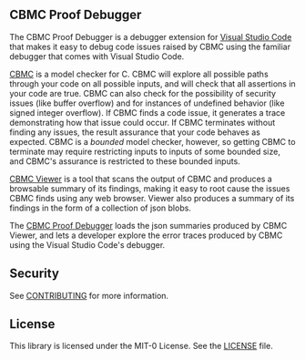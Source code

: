 ## CBMC Proof Debugger

The CBMC Proof Debugger is a debugger extension for
[Visual Studio Code](https://code.visualstudio.com/)
that makes it easy to debug code issues raised by CBMC
using the familiar debugger that comes with Visual Studio Code.

[CBMC](https://github.com/diffblue/cbmc)
is a model checker for C.  CBMC will explore all possible paths
through your code on all possible inputs, and will check that all
assertions in your code are true. CBMC can also check for the
possibility of security issues (like buffer overflow) and for
instances of undefined behavior (like signed integer overflow).
If CBMC finds a code issue, it generates a trace demonstrating how that
issue could occur.
If CBMC terminates without finding any issues, the result
assurance that your code behaves as expected.
CBMC is a *bounded* model checker, however, so getting CBMC to terminate
may require restricting inputs to inputs of some bounded size,
and CBMC's assurance is restricted to these bounded inputs.

[CBMC Viewer](https://github.com/model-checking/cbmc-viewer)
is a tool that scans the output of CBMC and produces a browsable summary
of its findings, making it easy to root cause the issues CBMC finds using
any web browser.  Viewer also produces a summary of its findings in the
form of a collection of json blobs.

The
[CBMC Proof Debugger](https://github.com/model-checking/cbmc-proof-debugger)
loads the json summaries produced by CBMC Viewer,
and lets a developer explore the error traces produced by CBMC using
the Visual Studio Code's debugger.

## Security

See [CONTRIBUTING](CONTRIBUTING.md#security-issue-notifications) for more information.

## License

This library is licensed under the MIT-0 License. See the [LICENSE](LICENSE.md)
file.
